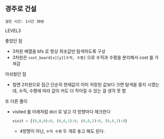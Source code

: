 ## 경주로 건설

`걸린 시간: 1시간 30분`

LEVEL3

좋았던 점

- 3차원 배열을 bfs 로 항상 최솟값만 탐색하도록 구상
- 3차원은 `cost_board[x][y][수직, 수평]` 으로 수직과 수평을 분리해서 cost 를 가져감

아쉬웠던 점

- 첨엔 2차원으로 접근 단순히 현재값이 이미 저장된 값보다 크면 탐색을 중지 시켰는데, 수직, 수평에 따라 값이 커도 더 작아질 수 있는 걸 생각 못 함

또 다른 풀이

- visited 를 아래처럼 dict 로 넣고 각 방향마다 체크한다
    
    ```python
    visit = {(0,0,0):0, (0,0,1):0, (0,0,2):0, (0,0,3):0}
    ```
    
    - 4방향이 아닌, `수직 수평` 두 개로 놓고 해도 된다.
